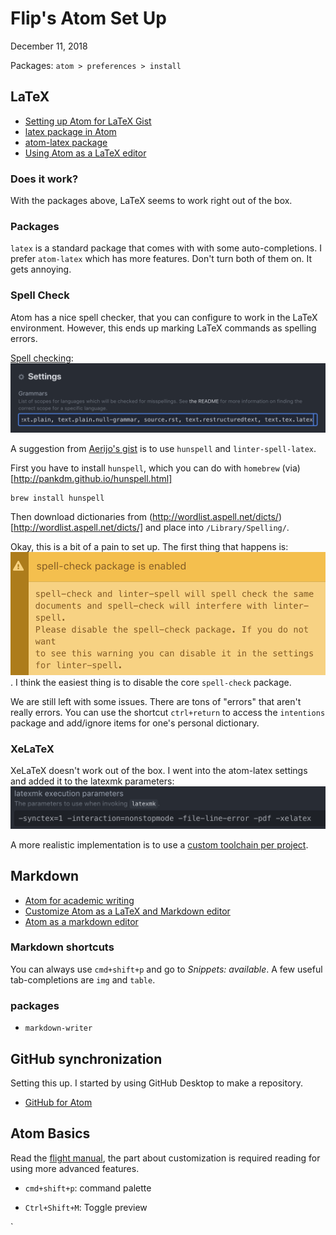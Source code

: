 # Flip's Atom Set Up
December 11, 2018

Packages: `atom > preferences > install`

## LaTeX

* [Setting up Atom for LaTeX Gist](https://gist.github.com/Aerijo/5b9522530715e5be6e89fc012e9a72a8)
* [latex package in Atom](https://atom.io/packages/latex)
* [atom-latex package](https://atom.io/packages/atom-latex)
* [Using Atom as a LaTeX editor](https://medium.com/@lucasrebscher/using-atom-as-a-latex-editor-93756de3d726)

### Does it work?

With the packages above, LaTeX seems to work right out of the box.


### Packages

`latex` is a standard package that comes with with some auto-completions. I prefer `atom-latex` which has more features. Don't turn both of them on. It gets annoying.

### Spell Check

Atom has a nice spell checker, that you can configure to work in the LaTeX environment. However, this ends up marking LaTeX commands as spelling errors.

[Spell checking](https://stackoverflow.com/questions/47704586/spell-check-for-latex-file-in-atom):
![Spell Check](figures/spellcheck_tex.png)

A suggestion from [Aerijo's gist](https://gist.github.com/Aerijo/5b9522530715e5be6e89fc012e9a72a8#getting-latex-working) is to use `hunspell` and `linter-spell-latex`.

First you have to install `hunspell`, which you can do with `homebrew` (via)[http://pankdm.github.io/hunspell.html]
```
brew install hunspell
```
Then download dictionaries from (http://wordlist.aspell.net/dicts/)[http://wordlist.aspell.net/dicts/] and place into `/Library/Spelling/`.

Okay, this is a bit of a pain to set up. The first thing that happens is:
![linter vs spellcheck](figures/linter_spellcheck.png). I think the easiest thing is to disable the core `spell-check` package.  

We are still left with some issues. There are tons of "errors" that aren't really errors. You can use the shortcut `ctrl+return` to access the `intentions` package and add/ignore items for one's personal dictionary.

### XeLaTeX

XeLaTeX doesn't work out of the box. I went into the atom-latex settings and added it to the latexmk parameters:
![xelatex option](figures/xelatex.png)

A more realistic implementation is to use a [custom toolchain per project](https://github.com/James-Yu/Atom-LaTeX/issues/154#issuecomment-387415756).


## Markdown

* [Atom for academic writing](https://discuss.atom.io/t/using-atom-for-academic-writing/19222)
* [Customize Atom as a LaTeX and Markdown editor](http://yangjl.com/en/codes/2016/09/09/atom)
* [Atom as a markdown editor](https://www.news47ell.com/how-to/atom-best-markdown-editor-mac/)

### Markdown shortcuts

You can always use `cmd+shift+p` and go to *Snippets: available*. A few useful tab-completions are `img` and `table`.

### packages

* `markdown-writer`

## GitHub synchronization

Setting this up. I started by using GitHub Desktop to make a repository.

* [GitHub for Atom](https://github.atom.io)

## Atom Basics

Read the [flight manual](https://flight-manual.atom.io), the part about customization is required reading for using more advanced features.

* `cmd+shift+p`: command palette

* `Ctrl+Shift+M`: Toggle preview

`
